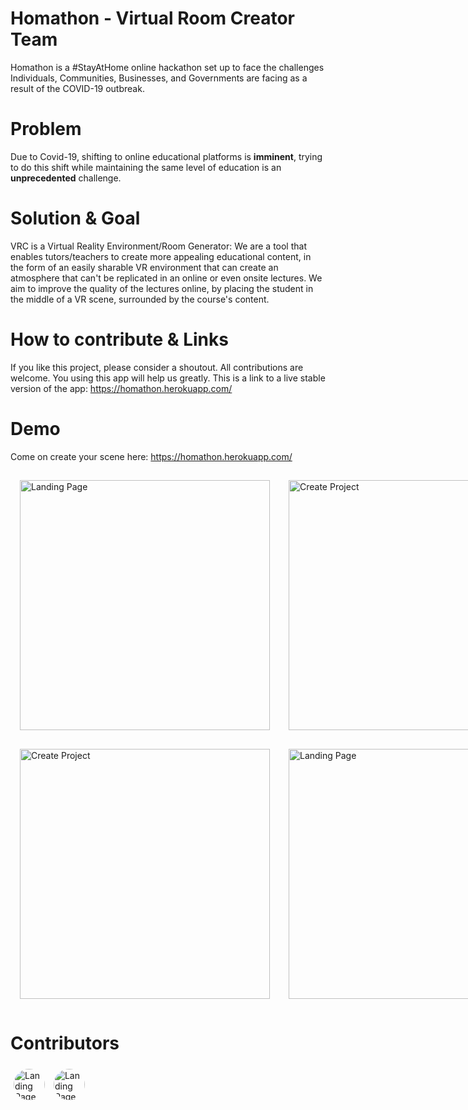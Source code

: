 # Homathon - Virtual Room Creator Team

Homathon is a #StayAtHome online hackathon set up to face the challenges Individuals, Communities, Businesses, and Governments are facing as a result of the COVID-19 outbreak.

# Problem 

Due to Covid-19, shifting to online educational platforms is <strong>imminent</strong>, trying to do this shift while maintaining the same level of education is an <strong>unprecedented</strong> challenge.

# Solution & Goal

VRC is a Virtual Reality Environment/Room Generator: We are a tool that enables tutors/teachers to create more appealing educational content, in the form of an easily sharable VR environment that can create an atmosphere that can't be replicated in an online or even onsite lectures. We aim to improve the quality of the lectures online, by placing the student in the middle of a VR scene, surrounded by the course's content.

# How to contribute & Links

If you like this project, please consider a shoutout. All contributions are welcome. You using this app will help us greatly. This is a link to a live stable version of the app: https://homathon.herokuapp.com/

# Demo

Come on create your scene here: https://homathon.herokuapp.com/

<div style="display:flex; flex-direction:row">
    <img style="margin:15px" width="400" alt="Landing Page" src="./public/img/landing-page.png">
    <img style="margin:15px" width="400" alt="Create Project" src="./public/img/landing-page-create-project.png">
</div>
<div style="display:flex; flex-direction:row">
    <img style="margin:15px" width="400" alt="Create Project" src="./public/img/builder-gif.gif">
    <img style="margin:15px" width="400" alt="Landing Page" src="./public/img/mobile-gif.gif">
</div>

# Contributors

<img style="border-radius: 100%; margin:5px" width="50" height="50" alt="Landing Page" src="./public/img/Ahmad.jpg">
<img style="border-radius: 100%; margin:5px" width="50" height="50" alt="Landing Page" src="./public/img/safwan.jpg">